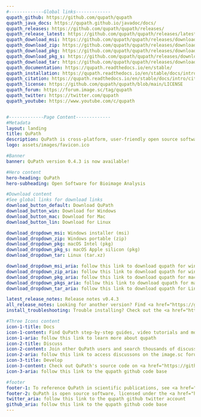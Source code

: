 ```yaml
---
#-------------Global links-------------
qupath_github: https://github.com/qupath/qupath
qupath_java_docs: https://qupath.github.io/javadoc/docs/
qupath_releases: https://github.com/qupath/qupath/releases/
qupath_release_latest: https://github.com/qupath/qupath/releases/latest
qupath_download_msi: https://github.com/qupath/qupath/releases/download/v0.4.3/QuPath-0.4.3-Windows.msi
qupath_download_zip: https://github.com/qupath/qupath/releases/download/v0.4.3/QuPath-0.4.3-Windows.zip
qupath_download_pkg: https://github.com/qupath/qupath/releases/download/v0.4.3/QuPath-0.4.3-Mac.pkg
qupath_download_pkg_s: https://github.com/qupath/qupath/releases/download/v0.4.3/QuPath-0.4.3-Mac-arm64.pkg
qupath_download_tar: https://github.com/qupath/qupath/releases/download/v0.4.3/QuPath-0.4.3-Linux.tar.xz
qupath_documentation: https://qupath.readthedocs.io/en/stable/
qupath_installation: https://qupath.readthedocs.io/en/stable/docs/intro/installation.html
qupath_citation: https://qupath.readthedocs.io/en/stable/docs/intro/citing.html
qupath_license: https://github.com/qupath/qupath/blob/main/LICENSE
qupath_forum: https://forum.image.sc/tag/qupath
qupath_twitter: https://twitter.com/qupath
qupath_youtube: https://www.youtube.com/c/qupath


#-------------Page Content-------------
#Metadata
layout: landing
title: QuPath
description: QuPath is cross-platform, user-friendly open source software for digital pathology and whole slide image analysis, written using JavaFX.  QuPath has also been designed to be developer-friendly, and combines an extensible design with powerful scripting tools.
logo: assets/images/favicon.ico

#Banner
banner: QuPath version 0.4.3 is now available!

#Hero content
hero-heading: QuPath
hero-subheading: Open Software for Bioimage Analysis

#Download content
#See global links for download links
download_button_default: Download QuPath
download_button_win: Download for Windows
download_button_mac: Download for Mac
download_button_lin: Download for Linux

download_dropdown_msi: Windows installer (msi)
download_dropdown_zip: Windows portable (zip)
download_dropdown_pkg: macOS Intel (pkg)
download_dropdown_pkg_s: macOS Apple silicon (pkg)
download_dropdown_tar: Linux (tar.xz)

download_dropdown_msi_aria: follow this link to download qupath for windows m s i 229 M B
download_dropdown_zip_aria: follow this link to download qupath for windows Z I P 228 M B
download_dropdown_pkg_aria: follow this link to download qupath for macOS p k g 220 M B
download_dropdown_pkgs_aria: follow this link to download qupath for macOS p k g 189 M B
download_dropdown_tar_aria: follow this link to download qupath for Linux t a r 213 M B

latest_release_notes: Release notes v0.4.3
all_release_notes: Looking for another version? Find <a href="https://github.com/qupath/qupath/releases/latest" target=blank>all releases</a>
install_troubleshooting: Trouble installing? Check out the <a href="https://qupath.readthedocs.io/en/stable/docs/intro/installation.html" target=blank>installation notes</a>

#Three Icons content
icon-1-title: Docs
icon-1-content: Find QuPath step-by-step guides, video tutorials and more on <a href="https://qupath.readthedocs.io/en/stable/" target=blank>ReadTheDocs</a>
icon-1-aria: follow this link to learn more about qupath
icon-2-title: Discuss
icon-2-content: Join other QuPath users and search thousands of discussions on <a href="https://forum.image.sc/tag/qupath" target=blank>image.sc</a>
icon-2-aria: follow this link to access discussons on the image.sc forum
icon-3-title: Develop
icon-3-content: Check out QuPath's source code on <a href="https://github.com/qupath/qupath" target=blank>GitHub</a> or view the <a href="https://qupath.readthedocs.io/en/stable/" target=blank>Javadocs</a>
icon-3-aria: follow this link to the qupath github code base

#footer
footer-1: To reference QuPath in scientific publications, see <a href="https://qupath.readthedocs.io/en/stable/docs/intro/citing.html" target="_blank" rel=”noopener”>'How to cite QuPath'</a>
footer-2: QuPath is open source software, licensed under the <a href="https://github.com/qupath/qupath/blob/main/LICENSE" target="_blank" rel=”noopener”>GNU General Public License</a>
twitter_aria: follow this link to the qupath github twitter account
github_aria: follow this link to the qupath github code base
---
```

